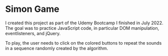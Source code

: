 # Simon Game

I created this project as part of the Udemy Bootcamp I finished in July 2022.
The goal was to practice JavaScript code, in particular DOM manipulation, eventlisteners, and jQuery.

To play, the user needs to click on the colored buttons to repeat the sounds in a sequence randomly created by the algorithm.
